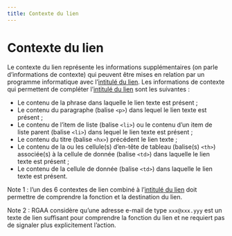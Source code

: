 ```yaml
---
title: Contexte du lien
---
```


# Contexte du lien


Le contexte du lien représente les informations supplémentaires (on parle d’informations de contexte) qui peuvent être mises en relation par un programme informatique avec l’[intitulé du lien](#intitule-ou-nom-accessible-de-lien). Les informations de contexte qui permettent de compléter l’[intitulé du lien](#intitule-ou-nom-accessible-de-lien) sont les suivantes :

- Le contenu de la phrase dans laquelle le lien texte est présent ;
- Le contenu du paragraphe (balise `<p>`) dans lequel le lien texte est présent ;
- Le contenu de l’item de liste (balise `<li>`) ou le contenu d’un item de liste parent (balise `<li>`) dans lequel le lien texte est présent ;
- Le contenu du titre (balise `<hx>`) précédent le lien texte ;
- Le contenu de la ou les cellule(s) d’en-tête de tableau (balise(s) `<th>`) associée(s) à la cellule de donnée (balise `<td>`) dans laquelle le lien texte est présent ;
- Le contenu de la cellule de donnée (balise `<td>`) dans laquelle le lien texte est présent.

Note 1 : l’un des 6 contextes de lien combiné à l’[intitulé du lien](#intitule-ou-nom-accessible-de-lien) doit permettre de comprendre la fonction et la destination du lien.

Note 2 : RGAA considère qu’une adresse e-mail de type `xxx@xxx.yyy` est un texte de lien suffisant pour comprendre la fonction du lien et ne requiert pas de signaler plus explicitement l’action.
